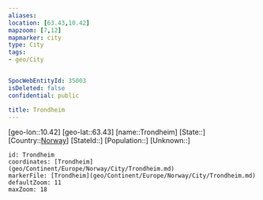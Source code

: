 ```yaml
---
aliases: 
location: [63.43,10.42]
mapzoom: [7,12] 
mapmarker: city 
type: City
tags:
- geo/City


SpocWebEntityId: 35003
isDeleted: false
confidential: public

title: Trondheim
---
```

[geo-lon::10.42]
[geo-lat::63.43]
[name::Trondheim]
[State::]
[Country::[Norway](geo/Continent/Europe/Norway.md)]
[StateId::]
[Population::]
[Unknown::]


```leaflet
id: Trondheim
coordinates: [Trondheim](geo/Continent/Europe/Norway/City/Trondheim.md)
markerFile: [Trondheim](geo/Continent/Europe/Norway/City/Trondheim.md)
defaultZoom: 11 
maxZoom: 18
```



